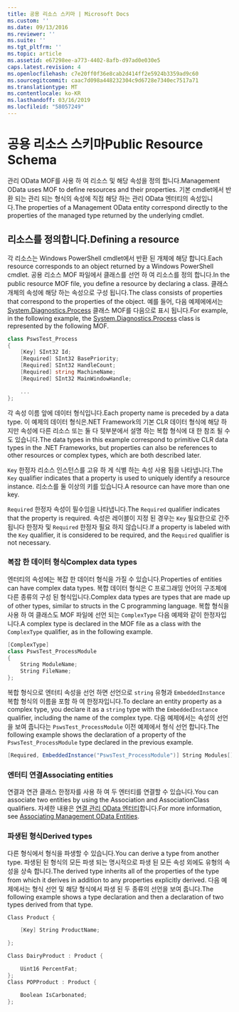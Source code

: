 ```yaml
---
title: 공용 리소스 스키마 | Microsoft Docs
ms.custom: ''
ms.date: 09/13/2016
ms.reviewer: ''
ms.suite: ''
ms.tgt_pltfrm: ''
ms.topic: article
ms.assetid: e67298ee-a773-4402-8afb-d97ad0e030e5
caps.latest.revision: 4
ms.openlocfilehash: c7e20ff0f36e8cab2d414ff2e5924b3359ad9c60
ms.sourcegitcommit: caac7d098a448232304c9d6728e7340ec7517a71
ms.translationtype: MT
ms.contentlocale: ko-KR
ms.lasthandoff: 03/16/2019
ms.locfileid: "58057249"
---
```

# <a name="public-resource-schema"></a><span data-ttu-id="a0e4b-102">공용 리소스 스키마</span><span class="sxs-lookup"><span data-stu-id="a0e4b-102">Public Resource Schema</span></span>

<span data-ttu-id="a0e4b-103">관리 OData MOF를 사용 하 여 리소스 및 해당 속성을 정의 합니다.</span><span class="sxs-lookup"><span data-stu-id="a0e4b-103">Management OData uses MOF to define resources and their properties.</span></span> <span data-ttu-id="a0e4b-104">기본 cmdlet에서 반환 되는 관리 되는 형식의 속성에 직접 해당 하는 관리 OData 엔터티의 속성입니다.</span><span class="sxs-lookup"><span data-stu-id="a0e4b-104">The properties of a Management OData entity correspond directly to the properties of the managed type returned by the underlying cmdlet.</span></span>

## <a name="defining-a-resource"></a><span data-ttu-id="a0e4b-105">리소스를 정의합니다.</span><span class="sxs-lookup"><span data-stu-id="a0e4b-105">Defining a resource</span></span>

<span data-ttu-id="a0e4b-106">각 리소스는 Windows PowerShell cmdlet에서 반환 된 개체에 해당 합니다.</span><span class="sxs-lookup"><span data-stu-id="a0e4b-106">Each resource corresponds to an object returned by a Windows PowerShell cmdlet.</span></span> <span data-ttu-id="a0e4b-107">공용 리소스 MOF 파일에서 클래스를 선언 하 여 리소스를 정의 합니다.</span><span class="sxs-lookup"><span data-stu-id="a0e4b-107">In the public resource MOF file, you define a resource by declaring a class.</span></span> <span data-ttu-id="a0e4b-108">클래스 개체의 속성에 해당 하는 속성으로 구성 됩니다.</span><span class="sxs-lookup"><span data-stu-id="a0e4b-108">The class consists of properties that correspond to the properties of the object.</span></span> <span data-ttu-id="a0e4b-109">예를 들어, 다음 예제에에서는 [System.Diagnostics.Process](/dotnet/api/System.Diagnostics.Process) 클래스 MOF를 다음으로 표시 됩니다.</span><span class="sxs-lookup"><span data-stu-id="a0e4b-109">For example, in the following example, the [System.Diagnostics.Process](/dotnet/api/System.Diagnostics.Process) class is represented by the following MOF.</span></span>

```csharp
class PswsTest_Process
{
    [Key] SInt32 Id;
    [Required] SInt32 BasePriority;
    [Required] SInt32 HandleCount;
    [Required] string MachineName;
    [Required] SInt32 MainWindowHandle;

    ...
};
```

<span data-ttu-id="a0e4b-110">각 속성 이름 앞에 데이터 형식입니다.</span><span class="sxs-lookup"><span data-stu-id="a0e4b-110">Each property name is preceded by a data type.</span></span> <span data-ttu-id="a0e4b-111">이 예제의 데이터 형식은.NET Framework의 기본 CLR 데이터 형식에 해당 하지만 속성에 다른 리소스 또는 둘 다 뒷부분에서 설명 하는 복합 형식에 대 한 참조 될 수도 있습니다.</span><span class="sxs-lookup"><span data-stu-id="a0e4b-111">The data types in this example correspond to primitive CLR data types in the .NET Frameworks, but properties can also be references to other resources or complex types, which are both described later.</span></span>

<span data-ttu-id="a0e4b-112">`Key` 한정자 리소스 인스턴스를 고유 하 게 식별 하는 속성 사용 됨을 나타냅니다.</span><span class="sxs-lookup"><span data-stu-id="a0e4b-112">The `Key` qualifier indicates that a property is used to uniquely identify a resource instance.</span></span> <span data-ttu-id="a0e4b-113">리소스를 둘 이상의 키를 있습니다.</span><span class="sxs-lookup"><span data-stu-id="a0e4b-113">A resource can have more than one key.</span></span>

<span data-ttu-id="a0e4b-114">`Required` 한정자 속성이 필수임을 나타냅니다.</span><span class="sxs-lookup"><span data-stu-id="a0e4b-114">The `Required` qualifier indicates that the property is required.</span></span> <span data-ttu-id="a0e4b-115">속성은 레이블이 지정 된 경우는 `Key` 필요한으로 간주 됩니다 한정자 및 `Required` 한정자 필요 하지 않습니다.</span><span class="sxs-lookup"><span data-stu-id="a0e4b-115">If a property is labeled with the `Key` qualifier, it is considered to be required, and the `Required` qualifier is not necessary.</span></span>

### <a name="complex-data-types"></a><span data-ttu-id="a0e4b-116">복잡 한 데이터 형식</span><span class="sxs-lookup"><span data-stu-id="a0e4b-116">Complex data types</span></span>

<span data-ttu-id="a0e4b-117">엔터티의 속성에는 복잡 한 데이터 형식을 가질 수 있습니다.</span><span class="sxs-lookup"><span data-stu-id="a0e4b-117">Properties of entities can have complex data types.</span></span> <span data-ttu-id="a0e4b-118">복합 데이터 형식은 C 프로그래밍 언어의 구조체에 다른 종류의 구성 된 형식입니다.</span><span class="sxs-lookup"><span data-stu-id="a0e4b-118">Complex data types are types that are made up of other types, similar to structs in the C programming language.</span></span> <span data-ttu-id="a0e4b-119">복합 형식을 사용 하 여 클래스도 MOF 파일에 선언 되는 `ComplexType` 다음 예제와 같이 한정자입니다.</span><span class="sxs-lookup"><span data-stu-id="a0e4b-119">A complex type is declared in the MOF file as a class with the `ComplexType` qualifier, as in the following example.</span></span>

```csharp
[ComplexType]
class PswsTest_ProcessModule
{
    String ModuleName;
    String FileName;
};
```

<span data-ttu-id="a0e4b-120">복합 형식으로 엔터티 속성을 선언 하면 선언으로 `string` 유형과 `EmbeddedInstance` 복합 형식의 이름을 포함 하 여 한정자입니다.</span><span class="sxs-lookup"><span data-stu-id="a0e4b-120">To declare an entity property as a complex type, you declare it as a `string` type with the `EmbeddedInstance` qualifier, including the name of the complex type.</span></span> <span data-ttu-id="a0e4b-121">다음 예제에서는 속성의 선언을 보여 줍니다는 `PswsTest_ProcessModule` 이전 예제에서 형식 선언 합니다.</span><span class="sxs-lookup"><span data-stu-id="a0e4b-121">The following example shows the declaration of a property of the `PswsTest_ProcessModule` type declared in the previous example.</span></span>

```csharp
[Required, EmbeddedInstance("PswsTest_ProcessModule")] String Modules[];
```

### <a name="associating-entities"></a><span data-ttu-id="a0e4b-122">엔터티 연결</span><span class="sxs-lookup"><span data-stu-id="a0e4b-122">Associating entities</span></span>

<span data-ttu-id="a0e4b-123">연결과 연관 클래스 한정자를 사용 하 여 두 엔터티를 연결할 수 있습니다.</span><span class="sxs-lookup"><span data-stu-id="a0e4b-123">You can associate two entities by using the Association and AssociationClass qualifiers.</span></span> <span data-ttu-id="a0e4b-124">자세한 내용은 [연결 관리 OData 엔터티](./associating-management-odata-entities.md)합니다.</span><span class="sxs-lookup"><span data-stu-id="a0e4b-124">For more information, see [Associating Management OData Entities](./associating-management-odata-entities.md).</span></span>

### <a name="derived-types"></a><span data-ttu-id="a0e4b-125">파생된 형식</span><span class="sxs-lookup"><span data-stu-id="a0e4b-125">Derived types</span></span>

<span data-ttu-id="a0e4b-126">다른 형식에서 형식을 파생할 수 있습니다.</span><span class="sxs-lookup"><span data-stu-id="a0e4b-126">You can derive a type from another type.</span></span> <span data-ttu-id="a0e4b-127">파생된 된 형식의 모든 파생 되는 명시적으로 파생 된 모든 속성 외에도 유형의 속성을 상속 합니다.</span><span class="sxs-lookup"><span data-stu-id="a0e4b-127">The derived type inherits all of the properties of the type from which it derives in addition to any properties explicitly derived.</span></span> <span data-ttu-id="a0e4b-128">다음 예제에서는 형식 선언 및 해당 형식에서 파생 된 두 종류의 선언을 보여 줍니다.</span><span class="sxs-lookup"><span data-stu-id="a0e4b-128">The following example shows a type declaration and then a declaration of two types derived from that type.</span></span>

```csharp
Class Product {

    [Key] String ProductName;

};

Class DairyProduct : Product {

    Uint16 PercentFat;
};
Class POPProduct : Product {

    Boolean IsCarbonated;
};
```